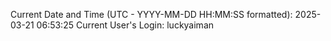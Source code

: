 Current Date and Time (UTC - YYYY-MM-DD HH:MM:SS formatted): 2025-03-21 06:53:25
Current User's Login: luckyaiman
